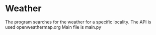 # Weather
The program searches for the weather for a specific locality. 
The API is used openweathermap.org
Main file is main.py
